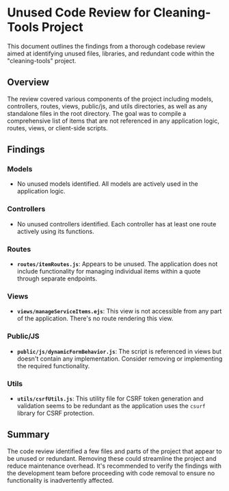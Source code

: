# Unused Code Review for Cleaning-Tools Project

This document outlines the findings from a thorough codebase review aimed at identifying unused files, libraries, and redundant code within the "cleaning-tools" project.

## Overview

The review covered various components of the project including models, controllers, routes, views, public/js, and utils directories, as well as any standalone files in the root directory. The goal was to compile a comprehensive list of items that are not referenced in any application logic, routes, views, or client-side scripts.

## Findings

### Models

- No unused models identified. All models are actively used in the application logic.

### Controllers

- No unused controllers identified. Each controller has at least one route actively using its functions.

### Routes

- **`routes/itemRoutes.js`**: Appears to be unused. The application does not include functionality for managing individual items within a quote through separate endpoints.

### Views

- **`views/manageServiceItems.ejs`**: This view is not accessible from any part of the application. There's no route rendering this view.

### Public/JS

- **`public/js/dynamicFormBehavior.js`**: The script is referenced in views but doesn't contain any implementation. Consider removing or implementing the required functionality.

### Utils

- **`utils/csrfUtils.js`**: This utility file for CSRF token generation and validation seems to be redundant as the application uses the `csurf` library for CSRF protection.

## Summary

The code review identified a few files and parts of the project that appear to be unused or redundant. Removing these could streamline the project and reduce maintenance overhead. It's recommended to verify the findings with the development team before proceeding with code removal to ensure no functionality is inadvertently affected.